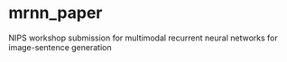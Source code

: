 mrnn_paper
==========

NIPS workshop submission for multimodal recurrent neural networks for image-sentence generation

